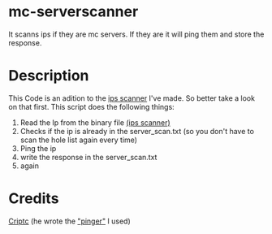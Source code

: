 # mc-serverscanner
It scanns ips if they are mc servers. If they are it will ping them and store the response.

# Description
This Code is an adition to the [ips scanner](https://github.com/nairamCode/Reading-Ips-form-an-binary-file) I've made. So better take a look on that first. This script does the following things:
  1. Read the Ip from the binary file [(ips scanner)](https://github.com/nairamCode/Reading-Ips-form-an-binary-file)
  2. Checks if the ip is already in the server_scan.txt (so you don't have to scan the hole list again every time)
  3. Ping the ip
  4. write the response in the server_scan.txt
  5. again

# Credits
[Criptc](https://github.com/Criptc) (he wrote the ["pinger"](https://github.com/Criptc/minecraft-handmade-headless-client) I used)
